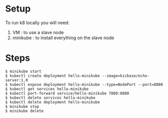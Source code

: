 # Setup

To run k8 locally you will need:
1. VM : to use a slave node
2. minikube : to install everything on the slave node

# Steps 

```
$ minikube start
$ kubectl create deployment hello-minikube --image=kicbase/echo-server:1.0
$ kubectl expose deployment hello-minikube --type=NodePort --port=8080
$ kubectl get services hello-minikube
$ kubectl port-forward service/hello-minikube 7080:8080
$ kubectl delete services hello-minikube
$ kubectl delete deployment hello-minikube
$ minikube stop
$ minikube delete
```
